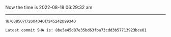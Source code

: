 Now the time is 2022-08-18 06:29:32 am

---

<small>16763850717260404017345242099340</small>

```txt
Latest commit SHA is: 8be5e45d87e35bd63fba73cdd3b57713923bce01
```
